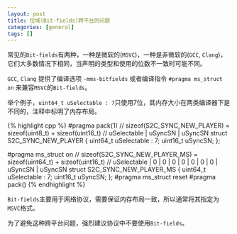 ```yaml
---
layout: post
title: 位域(Bit-fields)跨平台的问题
categories: [general]
tags: []
---
```


常见的`Bit-fields`有两种，一种是微软的(`MSVC`)，一种是非微软的(`GCC`, `Clang`)，它们大多数情况下相同，当声明的类型和使用的位数不一致时可能不同。

`GCC`, `Clang` 提供了编译选项 `-mms-bitfields` 或者编译指令 `#pragma ms_struct on` 来兼容`MSVC`的`Bit-fields`。

举个例子，`uint64_t uSelectable : 7`只使用7位，其内存大小在两类编译器下是不同的，注释中标明了内存布局。

{% highlight cpp %}
#pragma	pack(1)
// sizeof(S2C_SYNC_NEW_PLAYER) = sizeof(uint8_t) + sizeof(uint16_t)
// uSelectable | uSyncSN | uSyncSN
struct S2C_SYNC_NEW_PLAYER 
{
	uint64_t uSelectable : 7;
	uint16_t uSyncSN;
};

#pragma ms_struct on
// sizeof(S2C_SYNC_NEW_PLAYER_MS) = sizeof(uint64_t) + sizeof(uint16_t)
// uSelectable | 0 | 0 | 0 | 0 | 0 | 0 | 0 | uSyncSN | uSyncSN
struct S2C_SYNC_NEW_PLAYER_MS 
{
    uint64_t uSelectable : 7;
    uint16_t uSyncSN;
};
#pragma ms_struct reset
#pragma	pack()
{% endhighlight %}
	
`Bit-fields`主要用于网络协议，需要保证内存布局一致，所以通常将其指定为`MSVC`格式。

为了避免这种跨平台问题，强烈建议协议中不要使用`Bit-fields`。